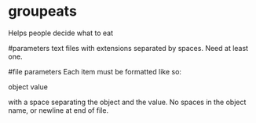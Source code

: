 # groupeats
Helps people decide what to eat

#parameters
text files with extensions separated by spaces. Need at least one.

#file parameters
Each item must be formatted like so:

object value

with a space separating the object and the value. No spaces in the object name, or newline at end of file.